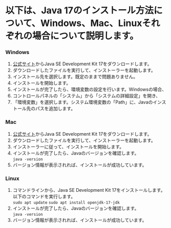 # 以下は、Java 17のインストール方法について、Windows、Mac、Linuxそれぞれの場合について説明します。

### Windows<br>
1. [公式サイト](https://www.oracle.com/jp/java/technologies/downloads/#jdk19-windows)からJava SE Development Kit 17をダウンロードします。<br>
2. ダウンロードしたファイルを実行して、インストーラーを起動します。<br>
3. インストール先を選択します。既定のままで問題ありません。<br>
4. インストールを開始します。<br>
5. インストールが完了したら、環境変数の設定を行います。Windowsの場合、<br>
6. コントロールパネルの「システム」から「システムの詳細設定」を開き、<br>
7. 「環境変数」を選択します。システム環境変数の「Path」に、Javaのインストール先のパスを追加します。<br>
### Mac<br>
1. [公式サイト](https://www.oracle.com/jp/java/technologies/downloads/#jdk19-mac)からJava SE Development Kit 17をダウンロードします。<br>
2. ダウンロードしたファイルを実行して、インストーラーを起動します。<br>
3. インストーラーに従って、インストールを開始します。<br>
4. インストールが完了したら、Javaのバージョンを確認します。<br>
   ```java -version```
5. バージョン情報が表示されれば、インストールが成功しています。<br>
### Linux<br>
1. コマンドラインから、Java SE Development Kit 17をインストールします。以下のコマンドを実行します。<br>
```sudo apt update```
```sudo apt install openjdk-17-jdk ```
2. インストールが完了したら、Javaのバージョンを確認します。<br>
```java -version```
3. バージョン情報が表示されれば、インストールが成功しています。<br>